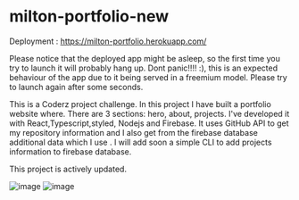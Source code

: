# milton-portfolio-new
Deployment :  https://milton-portfolio.herokuapp.com/

Please notice that the deployed app might be asleep, so the first time you try to launch it will probably hang up. Dont panic!!!! :), this is an expected behaviour of the app due to it being served in a freemium model. Please try to launch again after some seconds.

This is a Coderz project challenge. In this project I have built a portfolio website where. There are 3 sections: hero, about, projects.
I've developed it with React,Typescript,styled, Nodejs and Firebase. It uses GitHub API to get my repository information and I also get from the firebase database additional data which I use . I will add soon a simple CLI to add projects information to firebase database. 

This project is actively updated.

![image](https://user-images.githubusercontent.com/62177111/138614070-862654c3-b36f-4078-ab72-9531775f50ec.png)
![image](https://user-images.githubusercontent.com/62177111/138614144-fa2580f1-ade4-4155-b2c3-e4b619432191.png)



